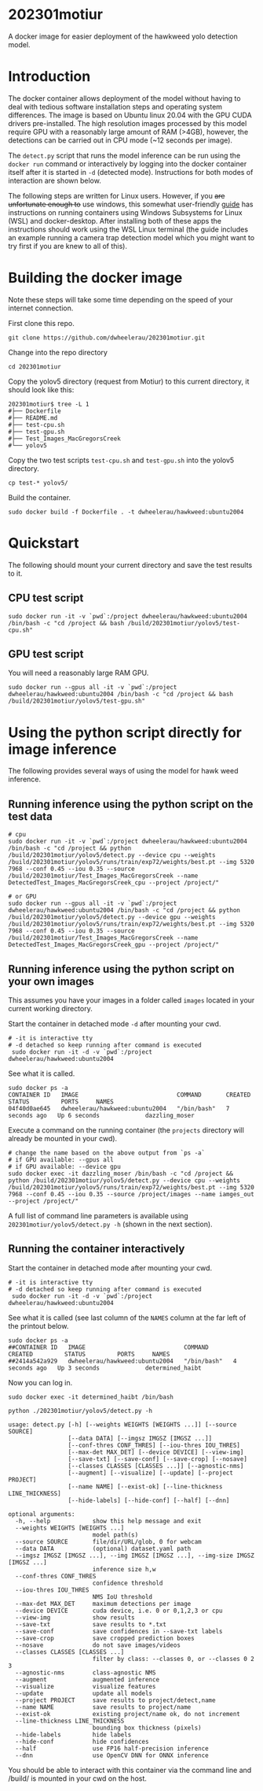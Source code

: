 # 202301motiur  
A docker image for easier deployment of the hawkweed yolo detection model.   

# Introduction  
The docker container allows deployment of the model without having to deal with tedious software installation steps and operating system differences. The image is based on Ubuntu linux 20.04 with the GPU CUDA drivers pre-installed. The high resolution images processed by this model require GPU with a reasonably large amount of RAM (>4GB), however, the detections can be carried out in CPU mode (~12 seconds per image).  

The `detect.py` script that runs the model inference can be run using the `docker run` command or interactively by logging into the docker container itself after it is started in `-d` (detected mode). Instructions for both modes of interaction are shown below.  

The following steps are written for Linux users. However, if you ~~are unfortunate enough to~~ use windows,  this somewhat user-friendly [guide](https://github.com/dwheelerau/docker-guide) has instructions on running containers using Windows Subsystems for Linux (WSL) and docker-desktop. After installing both of these apps the instructions should work using the WSL Linux terminal (the guide includes an example running a camera trap detection model which you might want to try first if you are knew to all of this).  

# Building the docker image  
Note these steps will take some time depending on the speed of your internet connection.  

First clone this repo.  
```
git clone https://github.com/dwheelerau/202301motiur.git
```
Change into the repo directory 
```
cd 202301motiur
```

Copy the yolov5 directory (request from Motiur) to this current directory, it should look like this:  
```
202301motiur$ tree -L 1
#├── Dockerfile
#├── README.md
#├── test-cpu.sh
#├── test-gpu.sh
#├── Test_Images_MacGregorsCreek
#└── yolov5

```   

Copy the two test scripts `test-cpu.sh` and `test-gpu.sh` into the yolov5 directory.  
```
cp test-* yolov5/
```

Build the container.  

```
sudo docker build -f Dockerfile . -t dwheelerau/hawkweed:ubuntu2004
```

# Quickstart
The following should mount your current directory and save the test results to it.

## CPU test script   
```
sudo docker run -it -v `pwd`:/project dwheelerau/hawkweed:ubuntu2004 /bin/bash -c "cd /project && bash /build/202301motiur/yolov5/test-cpu.sh"
```  

## GPU test script  
You will need a reasonably large RAM GPU.  
```
sudo docker run --gpus all -it -v `pwd`:/project dwheelerau/hawkweed:ubuntu2004 /bin/bash -c "cd /project && bash /build/202301motiur/yolov5/test-gpu.sh"
```

# Using the python script directly for image inference  
The following provides several ways of using the model for hawk weed inference.  

## Running inference using the python script on the test data

```
# cpu
sudo docker run -it -v `pwd`:/project dwheelerau/hawkweed:ubuntu2004 /bin/bash -c "cd /project && python /build/202301motiur/yolov5/detect.py --device cpu --weights /build/202301motiur/yolov5/runs/train/exp72/weights/best.pt --img 5320 7968 --conf 0.45 --iou 0.35 --source /build/202301motiur/Test_Images_MacGregorsCreek --name DetectedTest_Images_MacGregorsCreek_cpu --project /project/"

# or GPU  
sudo docker run --gpus all -it -v `pwd`:/project dwheelerau/hawkweed:ubuntu2004 /bin/bash -c "cd /project && python /build/202301motiur/yolov5/detect.py --device gpu --weights /build/202301motiur/yolov5/runs/train/exp72/weights/best.pt --img 5320 7968 --conf 0.45 --iou 0.35 --source /build/202301motiur/Test_Images_MacGregorsCreek --name DetectedTest_Images_MacGregorsCreek_gpu --project /project/"
```

## Running inference using the python script on your own images
This assumes you have your images in a folder called `images` located in your current working directory.    

Start the container in detached mode `-d` after mounting your cwd.  

```
# -it is interactive tty
# -d detached so keep running after command is executed
 sudo docker run -it -d -v `pwd`:/project dwheelerau/hawkweed:ubuntu2004
```
See what it is called.  
```
sudo docker ps -a
CONTAINER ID   IMAGE                            COMMAND       CREATED         STATUS         PORTS     NAMES
04f40d0ae645   dwheelerau/hawkweed:ubuntu2004   "/bin/bash"   7 seconds ago   Up 6 seconds             dazzling_moser
```
Execute a command on the running container (the `projects` directory will already be mounted in your cwd).  

```
# change the name based on the above output from `ps -a`
# if GPU available: --gpus all
# if GPU available: --device gpu
sudo docker exec -it dazzling_moser /bin/bash -c "cd /project && python /build/202301motiur/yolov5/detect.py --device cpu --weights /build/202301motiur/yolov5/runs/train/exp72/weights/best.pt --img 5320 7968 --conf 0.45 --iou 0.35 --source /project/images --name iamges_out --project /project/"
```

A full list of command line parameters is available using `202301motiur/yolov5/detect.py -h` (shown in the next section).    

## Running the container interactively  
Start the container in detached mode after mounting your cwd.  

```
# -it is interactive tty
# -d detached so keep running after command is executed
 sudo docker run -it -d -v `pwd`:/project dwheelerau/hawkweed:ubuntu2004
```
See what it is called (see last column of the `NAMES` column at the far left of the printout below.  

```
sudo docker ps -a
##CONTAINER ID   IMAGE                            COMMAND       CREATED         STATUS         PORTS     NAMES
##2414a542a929   dwheelerau/hawkweed:ubuntu2004   "/bin/bash"   4 seconds ago   Up 3 seconds             determined_haibt
```

Now you can log in.

```
sudo docker exec -it determined_haibt /bin/bash

python ./202301motiur/yolov5/detect.py -h

usage: detect.py [-h] [--weights WEIGHTS [WEIGHTS ...]] [--source SOURCE]
                 [--data DATA] [--imgsz IMGSZ [IMGSZ ...]]
                 [--conf-thres CONF_THRES] [--iou-thres IOU_THRES]
                 [--max-det MAX_DET] [--device DEVICE] [--view-img]
                 [--save-txt] [--save-conf] [--save-crop] [--nosave]
                 [--classes CLASSES [CLASSES ...]] [--agnostic-nms]
                 [--augment] [--visualize] [--update] [--project PROJECT]
                 [--name NAME] [--exist-ok] [--line-thickness LINE_THICKNESS]
                 [--hide-labels] [--hide-conf] [--half] [--dnn]

optional arguments:
  -h, --help            show this help message and exit
  --weights WEIGHTS [WEIGHTS ...]
                        model path(s)
  --source SOURCE       file/dir/URL/glob, 0 for webcam
  --data DATA           (optional) dataset.yaml path
  --imgsz IMGSZ [IMGSZ ...], --img IMGSZ [IMGSZ ...], --img-size IMGSZ [IMGSZ ...]
                        inference size h,w
  --conf-thres CONF_THRES
                        confidence threshold
  --iou-thres IOU_THRES
                        NMS IoU threshold
  --max-det MAX_DET     maximum detections per image
  --device DEVICE       cuda device, i.e. 0 or 0,1,2,3 or cpu
  --view-img            show results
  --save-txt            save results to *.txt
  --save-conf           save confidences in --save-txt labels
  --save-crop           save cropped prediction boxes
  --nosave              do not save images/videos
  --classes CLASSES [CLASSES ...]
                        filter by class: --classes 0, or --classes 0 2 3
  --agnostic-nms        class-agnostic NMS
  --augment             augmented inference
  --visualize           visualize features
  --update              update all models
  --project PROJECT     save results to project/detect,name
  --name NAME           save results to project/name
  --exist-ok            existing project/name ok, do not increment
  --line-thickness LINE_THICKNESS
                        bounding box thickness (pixels)
  --hide-labels         hide labels
  --hide-conf           hide confidences
  --half                use FP16 half-precision inference
  --dnn                 use OpenCV DNN for ONNX inference
```

You should be able to interact with this container via the command line and /build/ is mounted in your cwd on the host.  
